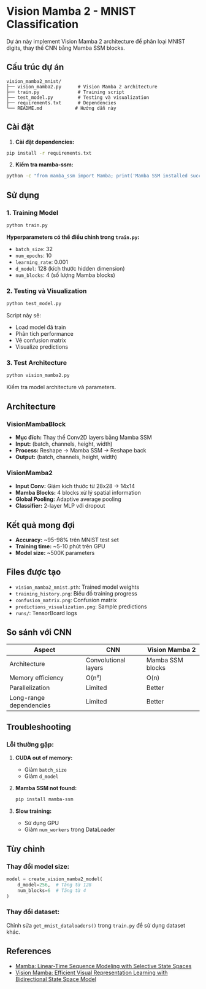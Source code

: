 # Vision Mamba 2 - MNIST Classification

Dự án này implement Vision Mamba 2 architecture để phân loại MNIST digits, thay thế CNN bằng Mamba SSM blocks.

## Cấu trúc dự án

```
vision_mamba2_mnist/
├── vision_mamba2.py      # Vision Mamba 2 architecture
├── train.py              # Training script
├── test_model.py         # Testing và visualization
├── requirements.txt      # Dependencies
└── README.md            # Hướng dẫn này
```

## Cài đặt

1. **Cài đặt dependencies:**
```bash
pip install -r requirements.txt
```

2. **Kiểm tra mamba-ssm:**
```bash
python -c "from mamba_ssm import Mamba; print('Mamba SSM installed successfully!')"
```

## Sử dụng

### 1. Training Model

```bash
python train.py
```

**Hyperparameters có thể điều chỉnh trong `train.py`:**
- `batch_size`: 32
- `num_epochs`: 10
- `learning_rate`: 0.001
- `d_model`: 128 (kích thước hidden dimension)
- `num_blocks`: 4 (số lượng Mamba blocks)

### 2. Testing và Visualization

```bash
python test_model.py
```

Script này sẽ:
- Load model đã train
- Phân tích performance
- Vẽ confusion matrix
- Visualize predictions

### 3. Test Architecture

```bash
python vision_mamba2.py
```

Kiểm tra model architecture và parameters.

## Architecture

### VisionMambaBlock
- **Mục đích:** Thay thế Conv2D layers bằng Mamba SSM
- **Input:** (batch, channels, height, width)
- **Process:** Reshape → Mamba SSM → Reshape back
- **Output:** (batch, channels, height, width)

### VisionMamba2
- **Input Conv:** Giảm kích thước từ 28x28 → 14x14
- **Mamba Blocks:** 4 blocks xử lý spatial information
- **Global Pooling:** Adaptive average pooling
- **Classifier:** 2-layer MLP với dropout

## Kết quả mong đợi

- **Accuracy:** ~95-98% trên MNIST test set
- **Training time:** ~5-10 phút trên GPU
- **Model size:** ~500K parameters

## Files được tạo

- `vision_mamba2_mnist.pth`: Trained model weights
- `training_history.png`: Biểu đồ training progress
- `confusion_matrix.png`: Confusion matrix
- `predictions_visualization.png`: Sample predictions
- `runs/`: TensorBoard logs

## So sánh với CNN

| Aspect | CNN | Vision Mamba 2 |
|--------|-----|----------------|
| Architecture | Convolutional layers | Mamba SSM blocks |
| Memory efficiency | O(n²) | O(n) |
| Parallelization | Limited | Better |
| Long-range dependencies | Limited | Better |

## Troubleshooting

### Lỗi thường gặp:

1. **CUDA out of memory:**
   - Giảm `batch_size`
   - Giảm `d_model`

2. **Mamba SSM not found:**
   ```bash
   pip install mamba-ssm
   ```

3. **Slow training:**
   - Sử dụng GPU
   - Giảm `num_workers` trong DataLoader

## Tùy chỉnh

### Thay đổi model size:
```python
model = create_vision_mamba2_model(
    d_model=256,  # Tăng từ 128
    num_blocks=6  # Tăng từ 4
)
```

### Thay đổi dataset:
Chỉnh sửa `get_mnist_dataloaders()` trong `train.py` để sử dụng dataset khác.

## References

- [Mamba: Linear-Time Sequence Modeling with Selective State Spaces](https://arxiv.org/abs/2312.00752)
- [Vision Mamba: Efficient Visual Representation Learning with Bidirectional State Space Model](https://arxiv.org/abs/2401.09417) 